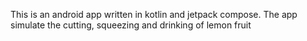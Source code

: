 This is an android app written in kotlin and jetpack compose. The app simulate the cutting, squeezing and drinking of lemon fruit
